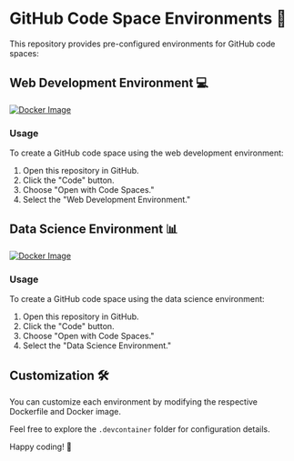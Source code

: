 # GitHub Code Space Environments 🚀

This repository provides pre-configured environments for GitHub code spaces:

## Web Development Environment 💻

[![Docker Image](https://img.shields.io/docker/v/mattmajestic/custom-codespace?color=blue&label=dev&logo=docker&logoColor=white&style=for-the-badge)](https://hub.docker.com/r/mattmajestic/custom-codespace)

### Usage

To create a GitHub code space using the web development environment:

1. Open this repository in GitHub.
2. Click the "Code" button.
3. Choose "Open with Code Spaces."
4. Select the "Web Development Environment."

## Data Science Environment 📊

[![Docker Image](https://img.shields.io/docker/v/mattmajestic/custom-codespace?color=blue&label=ds&logo=docker&logoColor=white&style=for-the-badge)](https://hub.docker.com/r/mattmajestic/custom-codespace)

### Usage

To create a GitHub code space using the data science environment:

1. Open this repository in GitHub.
2. Click the "Code" button.
3. Choose "Open with Code Spaces."
4. Select the "Data Science Environment."

## Customization 🛠️

You can customize each environment by modifying the respective Dockerfile and Docker image.

Feel free to explore the `.devcontainer` folder for configuration details.

Happy coding! 🎉
